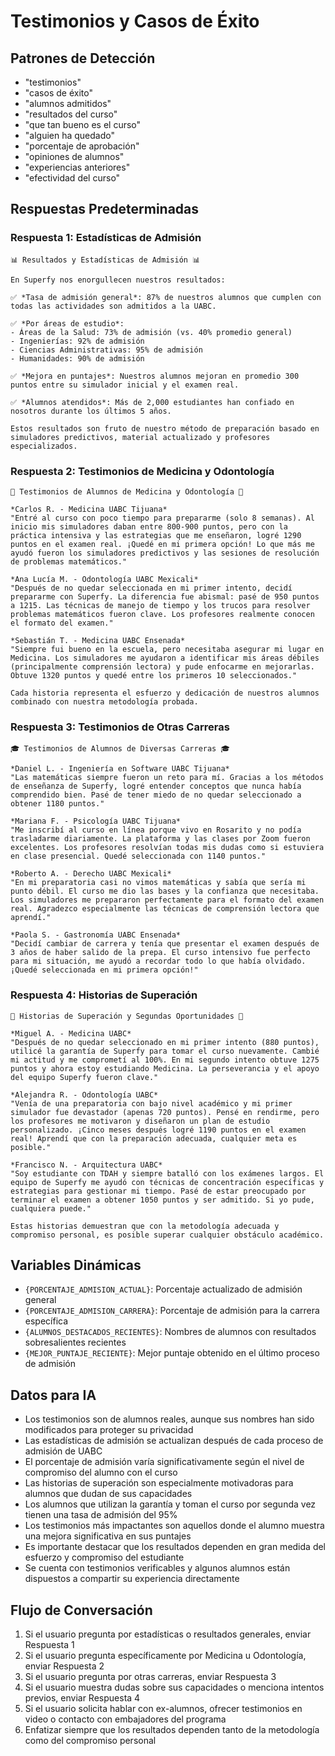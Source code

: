 # Testimonios y Casos de Éxito

## Patrones de Detección

- "testimonios"
- "casos de éxito"
- "alumnos admitidos"
- "resultados del curso"
- "que tan bueno es el curso"
- "alguien ha quedado"
- "porcentaje de aprobación"
- "opiniones de alumnos"
- "experiencias anteriores"
- "efectividad del curso"

## Respuestas Predeterminadas

### Respuesta 1: Estadísticas de Admisión

```
📊 Resultados y Estadísticas de Admisión 📊

En Superfy nos enorgullecen nuestros resultados:

✅ *Tasa de admisión general*: 87% de nuestros alumnos que cumplen con todas las actividades son admitidos a la UABC.

✅ *Por áreas de estudio*:
- Áreas de la Salud: 73% de admisión (vs. 40% promedio general)
- Ingenierías: 92% de admisión
- Ciencias Administrativas: 95% de admisión
- Humanidades: 90% de admisión

✅ *Mejora en puntajes*: Nuestros alumnos mejoran en promedio 300 puntos entre su simulador inicial y el examen real.

✅ *Alumnos atendidos*: Más de 2,000 estudiantes han confiado en nosotros durante los últimos 5 años.

Estos resultados son fruto de nuestro método de preparación basado en simuladores predictivos, material actualizado y profesores especializados.
```

### Respuesta 2: Testimonios de Medicina y Odontología

```
🥼 Testimonios de Alumnos de Medicina y Odontología 🦷

*Carlos R. - Medicina UABC Tijuana*
"Entré al curso con poco tiempo para prepararme (solo 8 semanas). Al inicio mis simuladores daban entre 800-900 puntos, pero con la práctica intensiva y las estrategias que me enseñaron, logré 1290 puntos en el examen real. ¡Quedé en mi primera opción! Lo que más me ayudó fueron los simuladores predictivos y las sesiones de resolución de problemas matemáticos."

*Ana Lucía M. - Odontología UABC Mexicali*
"Después de no quedar seleccionada en mi primer intento, decidí prepararme con Superfy. La diferencia fue abismal: pasé de 950 puntos a 1215. Las técnicas de manejo de tiempo y los trucos para resolver problemas matemáticos fueron clave. Los profesores realmente conocen el formato del examen."

*Sebastián T. - Medicina UABC Ensenada*
"Siempre fui bueno en la escuela, pero necesitaba asegurar mi lugar en Medicina. Los simuladores me ayudaron a identificar mis áreas débiles (principalmente comprensión lectora) y pude enfocarme en mejorarlas. Obtuve 1320 puntos y quedé entre los primeros 10 seleccionados."

Cada historia representa el esfuerzo y dedicación de nuestros alumnos combinado con nuestra metodología probada.
```

### Respuesta 3: Testimonios de Otras Carreras

```
🎓 Testimonios de Alumnos de Diversas Carreras 🎓

*Daniel L. - Ingeniería en Software UABC Tijuana*
"Las matemáticas siempre fueron un reto para mí. Gracias a los métodos de enseñanza de Superfy, logré entender conceptos que nunca había comprendido bien. Pasé de tener miedo de no quedar seleccionado a obtener 1180 puntos."

*Mariana F. - Psicología UABC Tijuana*
"Me inscribí al curso en línea porque vivo en Rosarito y no podía trasladarme diariamente. La plataforma y las clases por Zoom fueron excelentes. Los profesores resolvían todas mis dudas como si estuviera en clase presencial. Quedé seleccionada con 1140 puntos."

*Roberto A. - Derecho UABC Mexicali*
"En mi preparatoria casi no vimos matemáticas y sabía que sería mi punto débil. El curso me dio las bases y la confianza que necesitaba. Los simuladores me prepararon perfectamente para el formato del examen real. Agradezco especialmente las técnicas de comprensión lectora que aprendí."

*Paola S. - Gastronomía UABC Ensenada*
"Decidí cambiar de carrera y tenía que presentar el examen después de 3 años de haber salido de la prepa. El curso intensivo fue perfecto para mi situación, me ayudó a recordar todo lo que había olvidado. ¡Quedé seleccionada en mi primera opción!"
```

### Respuesta 4: Historias de Superación

```
💪 Historias de Superación y Segundas Oportunidades 💪

*Miguel A. - Medicina UABC*
"Después de no quedar seleccionado en mi primer intento (880 puntos), utilicé la garantía de Superfy para tomar el curso nuevamente. Cambié mi actitud y me comprometí al 100%. En mi segundo intento obtuve 1275 puntos y ahora estoy estudiando Medicina. La perseverancia y el apoyo del equipo Superfy fueron clave."

*Alejandra R. - Odontología UABC*
"Venía de una preparatoria con bajo nivel académico y mi primer simulador fue devastador (apenas 720 puntos). Pensé en rendirme, pero los profesores me motivaron y diseñaron un plan de estudio personalizado. ¡Cinco meses después logré 1190 puntos en el examen real! Aprendí que con la preparación adecuada, cualquier meta es posible."

*Francisco N. - Arquitectura UABC*
"Soy estudiante con TDAH y siempre batalló con los exámenes largos. El equipo de Superfy me ayudó con técnicas de concentración específicas y estrategias para gestionar mi tiempo. Pasé de estar preocupado por terminar el examen a obtener 1050 puntos y ser admitido. Si yo pude, cualquiera puede."

Estas historias demuestran que con la metodología adecuada y compromiso personal, es posible superar cualquier obstáculo académico.
```

## Variables Dinámicas

- `{PORCENTAJE_ADMISION_ACTUAL}`: Porcentaje actualizado de admisión general
- `{PORCENTAJE_ADMISION_CARRERA}`: Porcentaje de admisión para la carrera específica
- `{ALUMNOS_DESTACADOS_RECIENTES}`: Nombres de alumnos con resultados sobresalientes recientes
- `{MEJOR_PUNTAJE_RECIENTE}`: Mejor puntaje obtenido en el último proceso de admisión

## Datos para IA

- Los testimonios son de alumnos reales, aunque sus nombres han sido modificados para proteger su privacidad
- Las estadísticas de admisión se actualizan después de cada proceso de admisión de UABC
- El porcentaje de admisión varía significativamente según el nivel de compromiso del alumno con el curso
- Las historias de superación son especialmente motivadoras para alumnos que dudan de sus capacidades
- Los alumnos que utilizan la garantía y toman el curso por segunda vez tienen una tasa de admisión del 95%
- Los testimonios más impactantes son aquellos donde el alumno muestra una mejora significativa en sus puntajes
- Es importante destacar que los resultados dependen en gran medida del esfuerzo y compromiso del estudiante
- Se cuenta con testimonios verificables y algunos alumnos están dispuestos a compartir su experiencia directamente

## Flujo de Conversación

1. Si el usuario pregunta por estadísticas o resultados generales, enviar Respuesta 1
2. Si el usuario pregunta específicamente por Medicina u Odontología, enviar Respuesta 2
3. Si el usuario pregunta por otras carreras, enviar Respuesta 3
4. Si el usuario muestra dudas sobre sus capacidades o menciona intentos previos, enviar Respuesta 4
5. Si el usuario solicita hablar con ex-alumnos, ofrecer testimonios en video o contacto con embajadores del programa
6. Enfatizar siempre que los resultados dependen tanto de la metodología como del compromiso personal 
